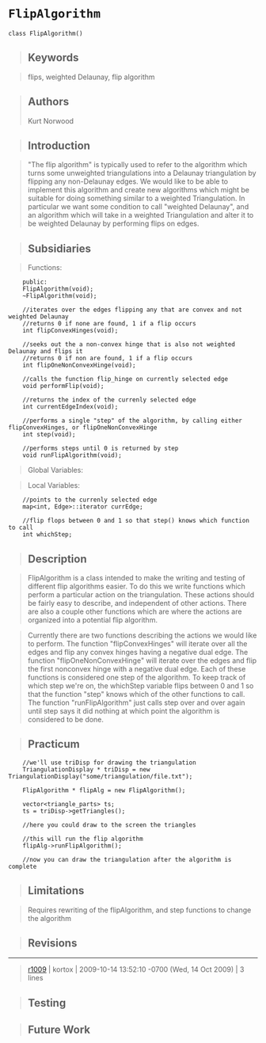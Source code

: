 # `FlipAlgorithm` #
```
class FlipAlgorithm()
```

> ## Keywords ##

> flips, weighted Delaunay, flip algorithm

> ## Authors ##
> Kurt Norwood

> ## Introduction ##

> "The flip algorithm" is typically used to refer to the algorithm which turns some unweighted triangulations into a Delaunay triangulation by flipping any non-Delaunay edges. We would like to be able to implement this algorithm and create new algorithms which might be suitable for doing something similar to a weighted Triangulation. In particular we want some condition to call "weighted Delaunay", and an algorithm which will take in a weighted Triangulation and alter it to be weighted Delaunay by performing flips on edges.

> ## Subsidiaries ##

> Functions:
```
    public:
    FlipAlgorithm(void);
    ~FlipAlgorithm(void);

    //iterates over the edges flipping any that are convex and not weighted Delaunay
    //returns 0 if none are found, 1 if a flip occurs
    int flipConvexHinges(void);

    //seeks out the a non-convex hinge that is also not weighted Delaunay and flips it
    //returns 0 if non are found, 1 if a flip occurs
    int flipOneNonConvexHinge(void);

    //calls the function flip_hinge on currently selected edge
    void performFlip(void);

    //returns the index of the currenly selected edge
    int currentEdgeIndex(void);

    //performs a single "step" of the algorithm, by calling either flipConvexHinges, or flipOneNonConvexHinge
    int step(void);

    //performs steps until 0 is returned by step
    void runFlipAlgorithm(void);
```

> Global Variables:

> Local Variables:
```
    //points to the currenly selected edge
    map<int, Edge>::iterator currEdge;

    //flip flops between 0 and 1 so that step() knows which function to call
    int whichStep;
```

> ## Description ##

> FlipAlgorithm is a class intended to make the writing and testing of different flip algorithms easier. To do this we write functions which perform a particular action on the triangulation. These actions should be fairly easy to describe, and independent of other actions. There are also a couple other functions which are where the actions are organized into a potential flip algorithm.

> Currently there are two functions describing the actions we would like to perform. The function "flipConvexHinges" will iterate over all the edges and flip any convex hinges having a negative dual edge. The function "flipOneNonConvexHinge" will iterate over the edges and flip the first nonconvex hinge with a negative dual edge. Each of these functions is considered one step of the algorithm. To keep track of which step we're on, the whichStep variable flips between 0 and 1 so that the function "step" knows which of the other functions to call. The function "runFlipAlgorithm" just calls step over and over again until step says it did nothing at which point the algorithm is considered to be done.

> ## Practicum ##
```
    //we'll use triDisp for drawing the triangulation
    TriangulationDisplay * triDisp = new TriangulationDisplay("some/triangulation/file.txt");
    
    FlipAlgorithm * flipAlg = new FlipAlgorithm();
    
    vector<triangle_parts> ts;
    ts = triDisp->getTriangles();
    
    //here you could draw to the screen the triangles
    
    //this will run the flip algorithm
    flipAlg->runFlipAlgorithm();
    
    //now you can draw the triangulation after the algorithm is complete
```
> ## Limitations ##

> Requires rewriting of the flipAlgorithm, and step functions to change the algorithm

> ## Revisions ##

> 
---

> [r1009](https://code.google.com/p/geocam/source/detail?r=1009) | kortox | 2009-10-14 13:52:10 -0700 (Wed, 14 Oct 2009) | 3 lines

> ## Testing ##

> ## Future Work ##